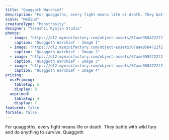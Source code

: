 ```yaml
---
title: "Quaggoth Warchief"
description: "For quaggoths, every fight means life or death. They battle with wild fury and do anything to survive. Quaggoth"
scale: "Medium"
creatureType: "Monstrosity"
designer: "Yasashii Kyojin Studio"
photos:
  - image: "https://dl2.myminifactory.com/object-assets/67aae9584722f2.01768862/images/720X720-Quaggoth_04_PS.jpg"
    caption: "Quaggoth Warchief - Image 1"
  - image: "https://dl2.myminifactory.com/object-assets/67aae9584722f2.01768862/images/720X720-Quaggoth_04_B.jpg"
    caption: "Quaggoth Warchief - Image 2"
  - image: "https://dl2.myminifactory.com/object-assets/67aae9584722f2.01768862/images/720X720-Quaggoth_04_SCALE.jpg"
    caption: "Quaggoth Warchief - Image 3"
  - image: "https://dl2.myminifactory.com/object-assets/67aae9584722f2.01768862/images/720X720-Quaggoth_04_C.jpg"
    caption: "Quaggoth Warchief - Image 4"
pricing:
  osrPriming:
    tabletop: 5
    display: 9
  unprimed:
    tabletop: 4
    display: 7
featured: false
forSale: false
---
```


For quaggoths, every fight means life or death. They battle with wild fury and do anything to survive. Quaggoth